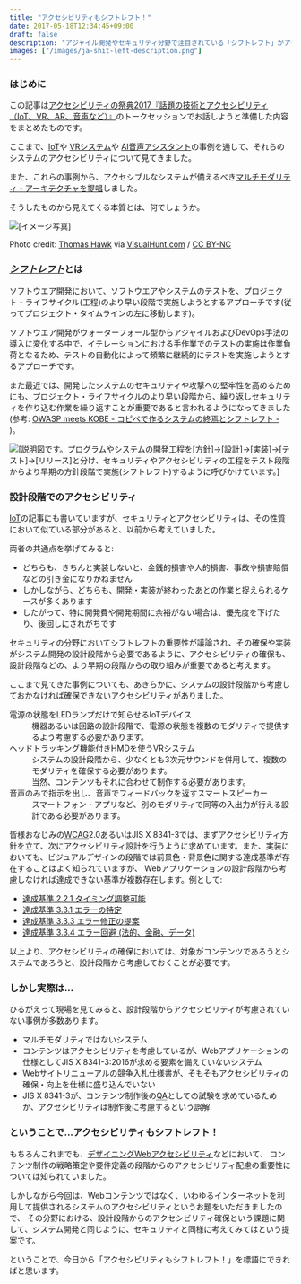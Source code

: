 ```yaml
---
title: "アクセシビリティもシフトレフト！"
date: 2017-05-18T12:34:45+09:00
draft: false
description: "アジャイル開発やセキュリティ分野で注目されている「シフトレフト」がアクセシビリティでも重要であることを説明しています。"
images: ["/images/ja-shit-left-description.png"]
---
```


<section>
    <h3>はじめに</h3>
    <p>この記事は<a href="http://accfes.com/seminar_page07.html">アクセシビリティの祭典2017『話題の技術とアクセシビリティ（IoT、VR、AR、音声など）』</a>のトークセッションでお話しようと準備した内容をまとめたものです。</p>
    <p>ここまで、<a href="/ja/accessibility/thinking-about-accssibility-of-iot-systems/">IoT</a>や <a href="/ja/accessibility/organize-issues-of-accessibility-of-virtual-reality/">VRシステム</a>や
        <a href="/ja/accessibility/organize-issues-of-accessibility-of-virtual-assistant/">AI音声アシスタント</a>の事例を通して、それらのシステムのアクセシビリティについて見てきました。</p>
    <p>また、これらの事例から、アクセシブルなシステムが備えるべき<a href="/ja/accessibility/multimodality-architecture/">マルチモダリティ・アーキテクチャを提唱</a>しました。</p>
    <p>そうしたものから見えてくる本質とは、何でしょうか。</p>
    <div><img class="entry-image" alt="[イメージ写真]" src="/images/ja-shift-left-in-accessibility.jpeg" />
        <p class="entry-image-credit">Photo credit: <a href="https://www.flickr.com/photos/thomashawk/6948213923/">Thomas Hawk</a> via <a href="https://visualhunt.com/re/2a31c9">VisualHunt.com</a> / <a href="http://creativecommons.org/licenses/by-nc/2.0/"> CC BY-NC</a>
        </p>
    </div>
</section>

<!--more-->

<section>
    <h3><dfn><a href="https://en.wikipedia.org/wiki/Shift_left_testing" lang="en">シフトレフト</a></dfn>とは</h3>
    <p>ソフトウエア開発において、ソフトウエアやシステムのテストを、プロジェクト・ライフサイクル(工程)のより早い段階で実施しようとするアプローチです(従ってプロジェクト・タイムラインの左に移動します)。</p>
    <p>ソフトウエア開発がウォーターフォール型からアジャイルおよびDevOps手法の導入に変化する中で、イテレーションにおける手作業でのテストの実施は作業負荷となるため、テストの自動化によって頻繁に継続的にテストを実施しようとするアプローチです。</p>
    <p>また最近では、開発したシステムのセキュリティや攻撃への堅牢性を高めるためにも、プロジェクト・ライフサイクルのより早い段階から、繰り返しセキュリティを作り込む作業を繰り返すことが重要であると言われるようになってきました(参考: <a href="https://www.slideshare.net/okdt/owasp-meets-kobe-shift-left">OWASP meets KOBE - コピペで作るシステムの終焉とシフトレフト - </a>)。</p>
    <div><img class="entry-image" alt="[説明図です。プログラムやシステムの開発工程を[方針]→[設計]→[実装]→[テスト]→[リリース]と分け、セキュリティやアクセシビリティの工程をテスト段階からより早期の方針段階で実施(シフトレフト)するように呼びかけています。]" src="/images/ja-shit-left-description.png"></div>
</section>
<section>
    <h3>設計段階でのアクセシビリティ</h3>
    <p><a href="/ja/accessibility/thinking-about-accssibility-of-iot-systems/">IoT</a>の記事にも書いていますが、セキュリティとアクセシビリティは、その性質において似ている部分があると、以前から考えていました。</p>
    <p>両者の共通点を挙げてみると:</p>
    <ul>
        <li>どちらも、きちんと実装しないと、金銭的損害や人的損害、事故や損害賠償などの引き金になりかねません</li>
        <li>しかしながら、どちらも、開発・実装が終わったあとの作業と捉えられるケースが多くあります</li>
        <li>したがって、特に開発費や開発期間に余裕がない場合は、優先度を下げたり、後回しにされがちです</li>
    </ul>
    <p>セキュリティの分野においてシフトレフトの重要性が議論され、その確保や実装がシステム開発の設計段階から必要であるように、アクセシビリティの確保も、設計段階などの、より早期の段階からの取り組みが重要であると考えます。</p>
    <p>ここまで見てきた事例についても、あきらかに、システムの設計段階から考慮しておかなければ確保できないアクセシビリティがありました。</p>
    <dl>
        <dt>電源の状態をLEDランプだけで知らせるIoTデバイス</dt>
        <dd>機器あるいは回路の設計段階で、電源の状態を複数のモダリティで提供するよう考慮する必要があります。</dd>
        <dt>ヘッドトラッキング機能付きHMDを使うVRシステム</dt>
        <dd>システムの設計段階から、少なくとも3次元サウンドを併用して、複数のモダリティを確保する必要があります。</dd>
        <dd>当然、コンテンツもそれに合わせて制作する必要があります。</dd>
        <dt>音声のみで指示を出し、音声でフィードバックを返すスマートスピーカー</dt>
        <dd>スマートフォン・アプリなど、別のモダリティで同等の入出力が行える設計である必要があります。</dd>
    </dl>
    <p>皆様おなじみの<abbr title="Web Content Accessibility Guidelines">WCAG</abbr>2.0あるいはJIS X 8341-3では、まずアクセシビリティ方針を立て、次にアクセシビリティ設計を行うように求めています。また、実装においても、ビジュアルデザインの段階では前景色・背景色に関する達成基準が存在することはよく知られていますが、 Webアプリケーションの設計段階から考慮しなければ達成できない基準が複数存在します。例として:
    </p>
    <ul>
        <li>
            <a href="http://waic.jp/docs/UNDERSTANDING-WCAG20/time-limits-required-behaviors.html">達成基準 2.2.1 タイミング調整可能</a>
        </li>
        <li>
            <a href="http://waic.jp/docs/UNDERSTANDING-WCAG20/minimize-error-identified.html">達成基準 3.3.1 エラーの特定</a>
        </li>
        <li>
            <a href="http://waic.jp/docs/UNDERSTANDING-WCAG20/minimize-error-suggestions.html">達成基準 3.3.3 エラー修正の提案</a>
        </li>
        <li>
            <a href="http://waic.jp/docs/UNDERSTANDING-WCAG20/minimize-error-suggestions.html">達成基準 3.3.4 エラー回避 (法的、金融、データ)</a>
        </li>
    </ul>
    <p>以上より、アクセシビリティの確保においては、対象がコンテンツであろうとシステムであろうと、設計段階から考慮しておくことが必要です。</p>
</section>
<section>
    <h3>しかし実際は...</h3>
    <p>ひるがえって現場を見てみると、設計段階からアクセシビリティが考慮されていない事例が多数あります。</p>
    <ul>
        <li>マルチモダリティではないシステム</li>
        <li>コンテンツはアクセシビリティを考慮しているが、Webアプリケーションの仕様としてJIS X 8341-3:2016が求める要素を備えていないシステム</li>
        <li>Webサイトリニューアルの競争入札仕様書が、そもそもアクセシビリティの確保・向上を仕様に盛り込んでいない</li>
        <li>JIS X 8341-3が、コンテンツ制作後の<abbr title="Quality Assurance">QA</abbr>としての試験を求めているためか、アクセシビリティは制作後に考慮するという誤解</li>
    </ul>
</section>
<section>
    <h3>ということで...アクセシビリティもシフトレフト！</h3>
    <p>もちろんこれまでも、<a href="https://www.borndigital.co.jp/book/5388.html">デザイニングWebアクセシビリティ</a>などにおいて、 コンテンツ制作の戦略策定や要件定義の段階からのアクセシビリティ配慮の重要性については知られていました。
    </p>
    <p>しかしながら今回は、Webコンテンツではなく、いわゆるインターネットを利用して提供されるシステムのアクセシビリティというお題をいただきましたので、 その分野における、設計段階からのアクセシビリティ確保という課題に関して、システム開発と同じように、セキュリティと同様に考えてみてはという提案です。
    </p>
    <p>ということで、今日から「アクセシビリティもシフトレフト！」を標語にできればと思います。</p>
</section>
